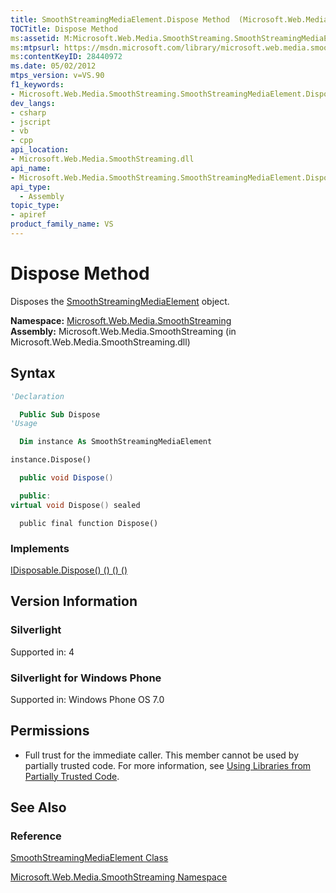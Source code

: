 ```yaml
---
title: SmoothStreamingMediaElement.Dispose Method  (Microsoft.Web.Media.SmoothStreaming)
TOCTitle: Dispose Method
ms:assetid: M:Microsoft.Web.Media.SmoothStreaming.SmoothStreamingMediaElement.Dispose
ms:mtpsurl: https://msdn.microsoft.com/library/microsoft.web.media.smoothstreaming.smoothstreamingmediaelement.dispose(v=VS.90)
ms:contentKeyID: 28440972
ms.date: 05/02/2012
mtps_version: v=VS.90
f1_keywords:
- Microsoft.Web.Media.SmoothStreaming.SmoothStreamingMediaElement.Dispose
dev_langs:
- csharp
- jscript
- vb
- cpp
api_location:
- Microsoft.Web.Media.SmoothStreaming.dll
api_name:
- Microsoft.Web.Media.SmoothStreaming.SmoothStreamingMediaElement.Dispose
api_type:
  - Assembly
topic_type:
- apiref
product_family_name: VS
---
```


# Dispose Method

Disposes the [SmoothStreamingMediaElement](smoothstreamingmediaelement-class-microsoft-web-media-smoothstreaming_1.md) object.

**Namespace:**  [Microsoft.Web.Media.SmoothStreaming](microsoft-web-media-smoothstreaming-namespace_1.md)  
**Assembly:**  Microsoft.Web.Media.SmoothStreaming (in Microsoft.Web.Media.SmoothStreaming.dll)

## Syntax

```vb
'Declaration

  Public Sub Dispose
'Usage

  Dim instance As SmoothStreamingMediaElement

instance.Dispose()
```

```csharp
  public void Dispose()
```

```cpp
  public:
virtual void Dispose() sealed
```

```jscript
  public final function Dispose()
```

### Implements

[IDisposable.Dispose() () () ()](https://msdn.microsoft.com/library/es4s3w1d)  

## Version Information

### Silverlight

Supported in: 4  

### Silverlight for Windows Phone

Supported in: Windows Phone OS 7.0  

## Permissions

  - Full trust for the immediate caller. This member cannot be used by partially trusted code. For more information, see [Using Libraries from Partially Trusted Code](https://msdn.microsoft.com/library/8skskf63).

## See Also

### Reference

[SmoothStreamingMediaElement Class](smoothstreamingmediaelement-class-microsoft-web-media-smoothstreaming_1.md)

[Microsoft.Web.Media.SmoothStreaming Namespace](microsoft-web-media-smoothstreaming-namespace_1.md)
